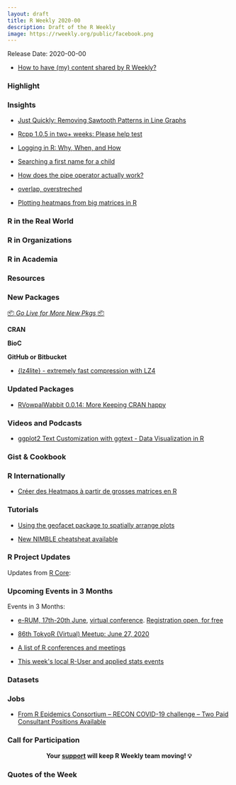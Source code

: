 ```yaml
---
layout: draft
title: R Weekly 2020-00
description: Draft of the R Weekly
image: https://rweekly.org/public/facebook.png
---
```


Release Date: 2020-00-00

+ [How to have (my) content shared by R Weekly?](https://github.com/rweekly/rweekly.org#how-to-have-my-content-shared-by-r-weekly)


###  Highlight



### Insights

+ [Just Quickly: Removing Sawtooth Patterns in Line Graphs](https://www.njtierney.com/post/2020/06/14/jq-sawtooth/)

+ [Rcpp 1.0.5 in two+ weeks: Please help test](http://dirk.eddelbuettel.com/blog/2020/06/15#rcpp_1.0.5_testing)

+ [Logging in R: Why, When, and How](https://mathewanalytics.com/logging-in-r-why-when-and-how/)

+ [Searching a first name for a child](https://mvaugoyeau.netlify.com/post/first-name-search/)

+ [How does the pipe operator actually work?](https://thomasadventure.blog/posts/how-does-the-pipe-operator-actually-work/)

+ [overlap, overstreched](https://xianblog.wordpress.com/2020/06/15/overlap-overstreched/)

+ [Plotting heatmaps from big matrices in R](https://gdevailly.netlify.app/post/plotting-big-matrices-in-r/)

### R in the Real World



###  R in Organizations



###  R in Academia



###  Resources



###  New Packages

<p class="added-hostname"><a href="https://rweekly.org/live" target="_blank" class="externalLink">📦 <i>Go Live for More New Pkgs</i> 📦</a></p>

**CRAN**



**BioC**



**GitHub or Bitbucket**

+ [{lz4lite} - extremely fast compression with LZ4](https://coolbutuseless.github.io/2020/06/16/introducing-lz4lite-extremely-fast-compression-with-lz4/)


### Updated Packages

+ [RVowpalWabbit 0.0.14: More Keeping CRAN happy](http://dirk.eddelbuettel.com/blog/2020/06/14#rvowpalwabbit_0.0.14)


###  Videos and Podcasts

+ [ggplot2 Text Customization with ggtext - Data Visualization in R](https://www.programmingwithr.com/ggplot2-text-customization-with-ggtext-data-visualization-in-r/)


### Gist & Cookbook



### R Internationally

+ [Créer des Heatmaps à partir de grosses matrices en R](https://bioinfo-fr.net/creer-des-heatmaps-a-partir-de-grosses-matrices-en-r)

###  Tutorials

+ [Using the geofacet package to spatially arrange plots](http://r.iresmi.net/2020/06/15/using-the-geofacet-package-to-spatially-arrange-plots/)

+ [New NIMBLE cheatsheat available](https://r-nimble.org/new-nimble-cheatsheat-available)

<!--<div class="post-more-begin></div><div class="post-more-end"></div>-->

###  R Project Updates

Updates from [R Core](http://developer.r-project.org/blosxom.cgi/R-devel/NEWS):


###  Upcoming Events in 3 Months

Events in 3 Months:

+ [e-RUM, 17th-20th June](https://2020.erum.io/), [virtual conference](https://2020.erum.io/#erumgoesvirtual). [Registration open, for free](https://www.eventbrite.it/e/e-rum2020-tickets-104546978828)

+ [86th TokyoR (Virtual) Meetup: June 27, 2020](https://tokyor.connpass.com/event/178741/)

+ [A list of R conferences and meetings](https://jumpingrivers.github.io/meetingsR/events.html)

+ [This week's local R-User and applied stats events](https://community.rstudio.com/c/irl)


### Datasets

### Jobs

+ [From R Epidemics Consortium – RECON COVID-19 challenge  – Two Paid Consultant Positions Available](https://www.r-consortium.org/blog/2020/06/15/from-r-epidemics-consortium-recon-covid-19-challenge-two-paid-consultant-positions-available)



###  Call for Participation


<p class="hide-support added-hostname support-rweekly" style="text-align: center;font-weight: bold;">Your <a class="non-visited externalLink" href="https://www.patreon.com/rweekly" onclick="pas(this)">support</a> will keep R Weekly team moving! 💡</p>

###  Quotes of the Week
